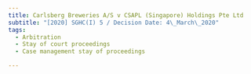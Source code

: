 ```yaml
---
title: Carlsberg Breweries A/S v CSAPL (Singapore) Holdings Pte Ltd
subtitle: "[2020] SGHC(I) 5 / Decision Date: 4\_March\_2020"
tags:
  - Arbitration
  - Stay of court proceedings
  - Case management stay of proceedings

---
```

